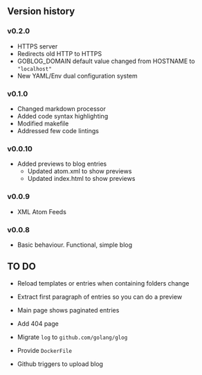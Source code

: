 ## Version history

### v0.2.0

* HTTPS server
* Redirects old HTTP to HTTPS
* GOBLOG_DOMAIN default value changed from HOSTNAME to `"localhost"`
* New YAML/Env dual configuration system

### v0.1.0

* Changed markdown processor
* Added code syntax highlighting
* Modified makefile
* Addressed few code lintings

### v0.0.10

* Added previews to blog entries
    - Updated atom.xml to show previews
    - Updated index.html to show previews

### v0.0.9

* XML Atom Feeds

### v0.0.8

* Basic behaviour. Functional, simple blog

## TO DO

* Reload templates or entries when containing folders change

* Extract first paragraph of entries so you can do a preview

* Main page shows paginated entries

* Add 404 page

* Migrate `log` to `github.com/golang/glog`

* Provide `DockerFile`

* Github triggers to upload blog

